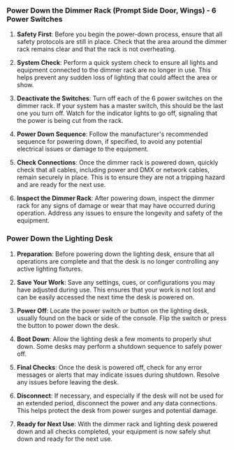 ### Power Down the Dimmer Rack (Prompt Side Door, Wings) - 6 Power Switches

1. **Safety First**: Before you begin the power-down process, ensure that all safety protocols are still in place. Check that the area around the dimmer rack remains clear and that the rack is not overheating.

2. **System Check**: Perform a quick system check to ensure all lights and equipment connected to the dimmer rack are no longer in use. This helps prevent any sudden loss of lighting that could affect the area or show.

3. **Deactivate the Switches**: Turn off each of the 6 power switches on the dimmer rack. If your system has a master switch, this should be the last one you turn off. Watch for the indicator lights to go off, signaling that the power is being cut from the rack.

4. **Power Down Sequence**: Follow the manufacturer's recommended sequence for powering down, if specified, to avoid any potential electrical issues or damage to the equipment.

5. **Check Connections**: Once the dimmer rack is powered down, quickly check that all cables, including power and DMX or network cables, remain securely in place. This is to ensure they are not a tripping hazard and are ready for the next use.

6. **Inspect the Dimmer Rack**: After powering down, inspect the dimmer rack for any signs of damage or wear that may have occurred during operation. Address any issues to ensure the longevity and safety of the equipment.

### Power Down the Lighting Desk

1. **Preparation**: Before powering down the lighting desk, ensure that all operations are complete and that the desk is no longer controlling any active lighting fixtures.

2. **Save Your Work**: Save any settings, cues, or configurations you may have adjusted during use. This ensures that your work is not lost and can be easily accessed the next time the desk is powered on.

3. **Power Off**: Locate the power switch or button on the lighting desk, usually found on the back or side of the console. Flip the switch or press the button to power down the desk.

4. **Boot Down**: Allow the lighting desk a few moments to properly shut down. Some desks may perform a shutdown sequence to safely power off.

5. **Final Checks**: Once the desk is powered off, check for any error messages or alerts that may indicate issues during shutdown. Resolve any issues before leaving the desk.

6. **Disconnect**: If necessary, and especially if the desk will not be used for an extended period, disconnect the power and any data connections. This helps protect the desk from power surges and potential damage.

7. **Ready for Next Use**: With the dimmer rack and lighting desk powered down and all checks completed, your equipment is now safely shut down and ready for the next use.